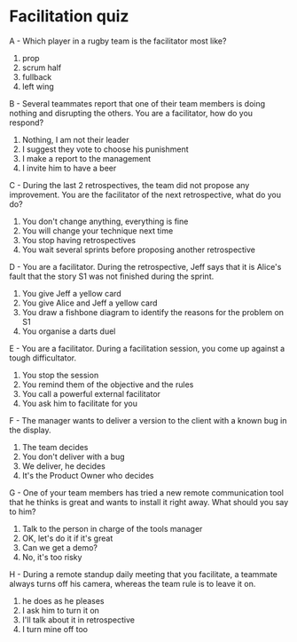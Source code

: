# Facilitation quiz 

A - Which player in a rugby team is the facilitator most like?
1. prop
2. scrum half
3. fullback
4. left wing

B - Several teammates report that one of their team members is doing nothing and disrupting the others. You are a facilitator, how do you respond?
1. Nothing, I am not their leader
2. I suggest they vote to choose his punishment
3. I make a report to the management
4. I invite him to have a beer

C - During the last 2 retrospectives, the team did not propose any improvement. You are the facilitator of the next retrospective, what do you do?
1. You don't change anything, everything is fine
2. You will change your technique next time
3. You stop having retrospectives
4. You wait several sprints before proposing another retrospective

D - You are a facilitator. During the retrospective, Jeff says that it is Alice's fault that the story S1 was not finished during the sprint.
1. You give Jeff a yellow card
2. You give Alice and Jeff a yellow card
3. You draw a fishbone diagram to identify the reasons for the problem on S1
4. You organise a darts duel

E - You are a facilitator. During a facilitation session, you come up against a tough difficultator.
1. You stop the session
2. You remind them of the objective and the rules
3. You call a powerful external facilitator
4. You ask him to facilitate for you

F - The manager wants to deliver a version to the client with a known bug in the display.
1. The team decides
2. You don't deliver with a bug
3. We deliver, he decides
4. It's the Product Owner who decides

G - One of your team members has tried a new remote communication tool that he thinks is great and wants to install it right away. What should you say to him?
1. Talk to the person in charge of the tools manager
2. OK, let's do it if it's great
3. Can we get a demo?
4. No, it's too risky

H - During a remote standup daily meeting that you facilitate, a teammate always turns off his camera, whereas the team rule is to leave it on.
1. he does as he pleases
2. I ask him to turn it on
3. I'll talk about it in retrospective
4. I turn mine off too

